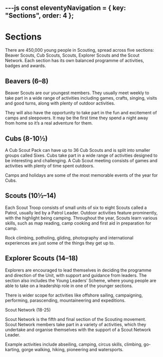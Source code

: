 ---js
const eleventyNavigation = {
	key: "Sections",
	order: 4
};
---

# Sections

There are 450,000 young people in Scouting, spread across five sections: Beaver Scouts, Cub Scouts, Scouts, Explorer Scouts and the Scout Network. Each section has its own balanced programme of activities, badges and awards.

## Beavers (6–8)


Beaver Scouts are our youngest members. They usually meet weekly to take part in a wide range of activities including games, crafts, singing, visits and good turns, along with plenty of outdoor activities.

They will also have the opportunity to take part in the fun and excitement of camps and sleepovers. It may be the first time they spend a night away from home so it’s a real adventure for them.

## Cubs (8-10½)


A Cub Scout Pack can have up to 36 Cub Scouts and is split into smaller groups called Sixes. Cubs take part in a wide range of activities designed to be interesting and challenging. A Cub Scout meeting consists of games and activities with plenty of time spent outdoors.

Camps and holidays are some of the most memorable events of the year for Cubs.

## Scouts (10½–14)


Each Scout Troop consists of small units of six to eight Scouts called a Patrol, usually led by a Patrol Leader. Outdoor activities feature prominently, with the highlight being camping. Throughout the year, Scouts learn various skills, such as map reading, camp cooking and first aid in preparation for camp.

Rock climbing, potholing, gliding, photography and international experiences are just some of the things they get up to.

## Explorer Scouts (14–18)


Explorers are encouraged to lead themselves in deciding the programme
and direction of the Unit, with support and guidance from leaders. The section also includes the Young Leaders’ Scheme, where young people are able to take on a leadership role in one of the younger sections.

There is wider scope for activities like offshore sailing, campaigning, performing, parascending, mountaineering and expeditions.

Scout Network (18-25)


Scout Network is the fifth and final section of the Scouting movement. Scout Network members take part in a variety of activities, which they undertake and organise themselves with the support of a Scout Network Leader.

Example activities include abseiling, camping, circus skills, climbing, go-karting, gorge walking, hiking, pioneering and watersports.